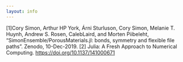 ```yaml
---
layout: info
---
```


[1]Cory Simon, Arthur HP York, Árni Sturluson, Cory Simon, Melanie T. Huynh, Andrew S. Rosen, CalebLaird, and Morten Piibeleht, “SimonEnsemble/PorousMaterials.jl: bonds, symmetry and flexible file paths”. Zenodo, 10-Dec-2019.
[2] Julia: A Fresh Approach to Numerical Computing. https://doi.org/10.1137/141000671
